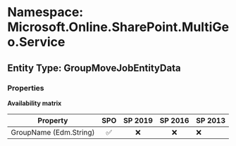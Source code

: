 # Namespace: Microsoft.Online.SharePoint.MultiGeo.Service

## Entity Type: GroupMoveJobEntityData

### Properties

**Availability matrix**

Property | SPO | SP 2019 | SP 2016 | SP 2013
----------|:---:|:-------:|:-------:|:-------
GroupName (Edm.String) | ✅ | ❌ | ❌ | ❌

